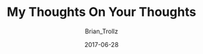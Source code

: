 ---
layout: writing
title: My Thoughts On Your Thoughts
date: 2017-06-28
categories: ['Scaling']
author: ['Brian_Trollz']
excerpt: Just that little innocuous thing that is the specific way a data structure is formatted has profound implications on the economics, incentives, and scalability of the system.
external_url: https://medium.com/@thepiratewhocantbenamed/my-thoughts-on-your-thoughts-17474d800dda
---